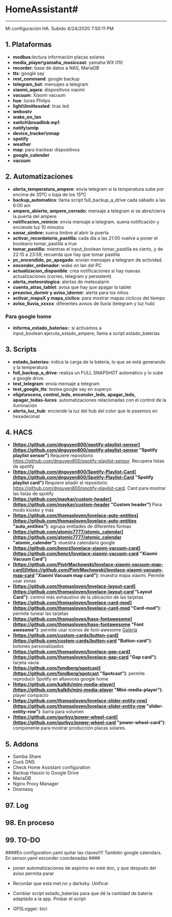 # HomeAssistant#

----------

Mi configuración HA. Subido 4/24/2020 7:50:11 PM 


## 1. Plataformas ##
- **modbus**:lectura información placas solares
- **media_player\yamaha\_musiccast**: yamaha WX 010
- **recorder**: base de datos a NAS, MariaDB
- **tts**: google say
- **rest\_command**: google backup
- **telegram\_bot**: mensajes a telegram
- **xiaomi_aqara**: dispositivos xiaomi
- **vacuum**: Xiaomi vacuum
- **hue**: luces Philips
- **light\limitlessled**: tiras led
- **webostv**
- **wake\_on\_lan** 
- **switch\broadlink mp1**
- **notify\smtp**
- **device_tracker\nmap**
- **spotify**
- **weather**
- **map**: para trackear dispositivos
- **google\_calender**
- **vacuum**


## 2. Automatizaciones ##

- **alerta\_temperatura\_ampere**: envía telegram si la temperatura sube por encima de 35ºC o baja de los 15ºC
- **backup\_automatico**: llama script full\_backup\_a\_drive cada sábado a las 6:00 am 
- **ampere\_abierto, ampere\_cerrado:** mensaje a telegram si se abre/cierra la puerta del ampere 
- **notificacion\_reinicio**: envía mensaje a telegram, suena notificación y enciende luz 10 minutos
- **sonar\_simbre:** suena timbre al abrir la puerta
- **activar\_recordatorio\_pastilla:** cada día a las 21:00 vuelve a poner el booleano tomar_pastilla a true 
- **tomar\_pastilla:** mientras el input_boolean tomar_pastilla es cierto, y de 22:15 a 23:59, recuerda que hay que tomar pastilla 
- **pc\_encendido, pc\_apagado**: envian mensajes a telegram de actividad.
- **encender\_ordenador**: wake on lan del PC 
- **actualizacion_disponible**: crea notificaciones si hay nuevas actualizaciones (correo, telegram y persistent)
- **alerta\_meteorologica**: alertas de meteoalarm
- **cuenta\_atras\_tablet**: avisa que hay que apagar la tablet
- **preaviso\_dormir y aviso_\dormir**: alerta para los niños
- **activar\_mapaX y mapa\_ciclico**: para mostrar mapas cíclicos del tiempo
- **aviso\_lluvia\_xxxxx**: diferentes avisos de lluvia (telegram y luz hub)
 

### Para google home
- **informa\_estado\_baterias:**: si activamos a input\_boolean.ejecuta\_estado\_ampere, llama a script.estado\_baterias  


## 3. Scripts

- **estado_baterias:** indica la carga de la batería, lo que se está generando y la temperatura
- **full\_backup\_a\_drive**: realiza un FULL SNAPSHOT automático y lo sube a google drive. 
- **test\_telegram**: envía mensaje a telegram
- **test\_google\_tts**: testea google say en superyo
- **elige\escena, control\_leds, encender\_leds, apagar\_leds, apagar\_todas\-luces**: automatizaciones relacionadas con el control de la iluminación
- **alerta\_luz\_hub**: enciende la luz del hub del color que le pasemos en hexadecimal

## 4. HACS
- **[https://github.com/dnguyen800/spotify-playlist-sensor](https://github.com/dnguyen800/spotify-playlist-sensor "Spotify playlist sensor")** Requiere repositorio https://github.com/dnguyen800/spotify-playlist-sensor. Recupera listas de spotify
- **[https://github.com/dnguyen800/Spotify-Playlist-Card](https://github.com/dnguyen800/Spotify-Playlist-Card "Spotify playlist card")** Requiere añadir el repositorio https://github.com/dnguyen800/spotify-playlist-card. Card para mostrar las listas de spotify 
- **[https://github.com/maykar/custom-header](https://github.com/maykar/custom-header "Custom header")** Para modo kiosko y más
- **[https://github.com/thomasloven/lovelace-auto-entities](https://github.com/thomasloven/lovelace-auto-entities "auto_entities")**:  agrupa entitades de diferentes formas
- **[https://github.com/atomic7777/atomic_calendar](https://github.com/atomic7777/atomic_calendar "atomic_calender")**: muestra calendario google
- **[https://github.com/benct/lovelace-xiaomi-vacuum-card](https://github.com/benct/lovelace-xiaomi-vacuum-card "Xiaomi Vacuum Card")**
- **[https://github.com/PiotrMachowski/lovelace-xiaomi-vacuum-map-card](https://github.com/PiotrMachowski/lovelace-xiaomi-vacuum-map-card "Xiaomi Vacuum map card")**: muestra mapa xiaomi. Permite usar zonas
- **[https://github.com/thomasloven/lovelace-layout-card](https://github.com/thomasloven/lovelace-layout-card "Layout Card")**: control más exhaustivo de la ubicación de las tarjetas
- **[https://github.com/thomasloven/lovelace-card-mod](https://github.com/thomasloven/lovelace-card-mod "Card-mod")**: permite tunear las tarjetas
- **[https://github.com/thomasloven/hass-fontawesome](https://github.com/thomasloven/hass-fontawesome "Font awesome")**: permite usar iconos de font-awesome [Galería](https://fontawesome.com/icons?d=gallery&m=free "Galería")
- **[https://github.com/custom-cards/button-card](https://github.com/custom-cards/button-card "Button-card")**: botones personalizados
- **[https://github.com/thomasloven/lovelace-gap-card](https://github.com/thomasloven/lovelace-gap-card "Gap card")**: tarjeta vacía
- **[https://github.com/fondberg/spotcast](https://github.com/fondberg/spotcast "Spotcast")**: permite reproducir Spotify en altavoces google home
- **[https://github.com/kalkih/mini-media-player](https://github.com/kalkih/mini-media-player "Mini-media-player")**: player compacto
- **[https://github.com/thomasloven/lovelace-slider-entity-row](https://github.com/thomasloven/lovelace-slider-entity-row "slider-entity-row")**: barra para volumen
- **[https://github.com/gurbyz/power-wheel-card](https://github.com/gurbyz/power-wheel-card "power-wheel-card")**: componente para mostrar producción placas solares.
 
## 5. Addons
- Samba Share
- Duck DNS
- Check Home Assistant configuration
- Backup Hassio to Google Drive
- MariaDB
- Nginx Proxy Manager
- Dnsmasq

## 97. Log


## 98. En proceso



## 99. TO-DO
####En configuration.yaml quitar las claves!!!! También google calendars. En sensor.yaml esconder coordenadas ####

- poner automatizaciones de aspirino en este doc, y que después del aviso permita parar

- Recordar que esta met.no y darksky. Unificar
- Cambiar script estado\_baterías para que dé la cantidad de batería adaptado a la app. Probar el script
- GPSLogger: bici


 